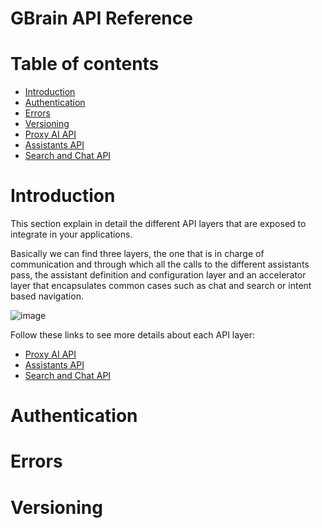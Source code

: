 # GBrain API Reference

Table of contents
=================

* [Introduction ](#introduction)
* [Authentication ](#authentication)
* [Errors ](#errors)
* [Versioning ](#versioning)
* [Proxy AI API](doc/ProxyAIAPI.md)
* [Assistants API](doc/AssistantsAPI.md)
* [Search and Chat API](doc/SearchAndChatAPI.md)


# Introduction
This section explain in detail the different API layers that are exposed to integrate in your applications.

Basically we can find three layers, the one that is in charge of communication and through which all the calls to the different assistants pass, the assistant definition and configuration layer and an accelerator layer that encapsulates common cases such as chat and search or intent based navigation.

![image](https://github.com/genexus-books/GBrain/assets/33163715/c11cd9a3-9a71-46b9-a4f6-625058293972)

Follow these links to see more details about each API layer:
* [Proxy AI API](doc/ProxyAIAPI.md)
* [Assistants API](doc/AssistantsAPI.md)
* [Search and Chat API](doc/SearchAndChatAPI.md)

# Authentication

# Errors

# Versioning
